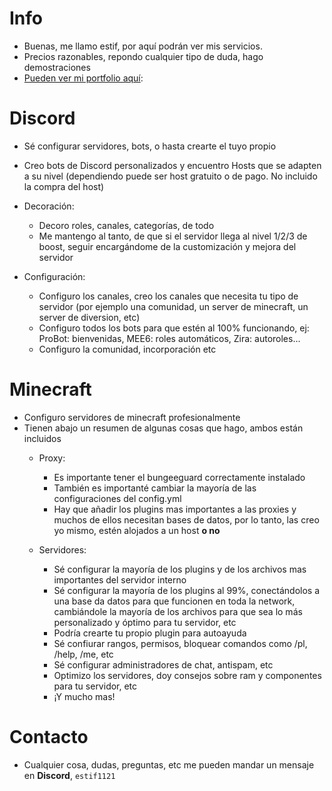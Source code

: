 # Info

- Buenas, me llamo estif, por aquí podrán ver mis servicios.
- Precios razonables, repondo cualquier tipo de duda, hago demostraciones
- [Pueden ver mi portfolio aquí](https://github.com/estif1121):

# Discord

- Sé configurar servidores, bots, o hasta crearte el tuyo propio

- Creo bots de Discord personalizados y encuentro Hosts que se adapten a su nivel (dependiendo puede ser host gratuito o de pago. No incluido la compra del host)

- Decoración:
   - Decoro roles, canales, categorías, de todo
   - Me mantengo al tanto, de que si el servidor llega al nivel 1/2/3 de boost, seguir encargándome de la customización y mejora del servidor

 - Configuración:
   - Configuro los canales, creo los canales que necesita tu tipo de servidor (por ejemplo una comunidad, un server de minecraft, un server de diversion, etc)
   - Configuro todos los bots para que estén al 100% funcionando, ej: ProBot: bienvenidas, MEE6: roles automáticos, Zira: autoroles...
   - Configuro la comunidad, incorporación etc

# Minecraft

- Configuro servidores de minecraft profesionalmente
- Tienen abajo un resumen de algunas cosas que hago, ambos están incluidos
   - Proxy:
      - Es importante tener el bungeeguard correctamente instalado
      - También es importanté cambiar la mayoría de las configuraciones del config.yml
      - Hay que añadir los plugins mas importantes a las proxies y muchos de ellos necesitan bases de datos, por lo tanto, las creo yo mismo, estén alojados a un host **o no**
        
    - Servidores:
       - Sé configurar la mayoría de los plugins y de los archivos mas importantes del servidor interno
       - Sé configurar la mayoría de los plugins al 99%, conectándolos a una base da datos para que funcionen en toda la network, cambiándole la mayoría de los archivos para que sea lo más personalizado y óptimo para tu servidor, etc
       - Podría crearte tu propio plugin para autoayuda
       - Sé confiurar rangos, permisos, bloquear comandos como /pl, /help, /me, etc
       - Sé configurar administradores de chat, antispam, etc
       - Optimizo los servidores, doy consejos sobre ram y componentes para tu servidor, etc
       - ¡Y mucho mas!

# Contacto

- Cualquier cosa, dudas, preguntas, etc me pueden mandar un mensaje en **Discord**, `estif1121` 
